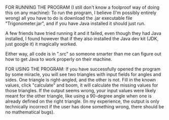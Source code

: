 FOR RUNNING THE PROGRAM (I still don't know a foolproof way of doing this on any machine):
To run the program, I believe (I'm possibly entirely wrong) all you have to do is download the .jar executable file "Trigonometer.jar",
and if you have Java installed it should just run.

A few friends have tried running it and it failed, even though they had Java installed,
I found however that if they also installed the Java dev kit (JDK, just google it) it magically worked.

Either way, all code is in ".src" so someone smarter than me can figure out how to get Java to work properly on their machine. 


FOR USING THE PROGRAM:
If you have successfully opened the program by some miracle, you will see two triangles with input fields for angles and sides. One triangle is right-angled, 
and the other is not. Fill in the known values, click "calculate" and boom, it will calculate the missing values for those triangles. If the output seems wrong,
your input values were likely meant for the other triangle, like using a 90-degree angle when one is already defined on the right triangle. (In my experience, the output is only technically incorrect if the user has done something wrong,
there should be no mathematical bugs).
